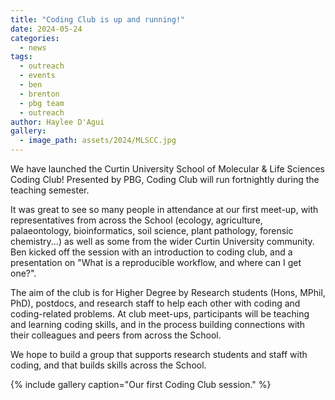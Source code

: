 ```yaml
---
title: "Coding Club is up and running!"
date: 2024-05-24
categories:
  - news
tags:
  - outreach
  - events
  - ben
  - brenton
  - pbg team
  - outreach
author: Haylee D'Agui
gallery:
  - image_path: assets/2024/MLSCC.jpg
---
```


We have launched the Curtin University School of Molecular & Life Sciences Coding Club! Presented by PBG, Coding Club will run fortnightly during the teaching semester.

It was great to see so many people in attendance at our first meet-up, with representatives from across the School (ecology, agriculture, palaeontology, bioinformatics, soil science, plant pathology, forensic chemistry...) as well as some from the wider Curtin University community.
Ben kicked off the session with an introduction to coding club, and a presentation on "What is a reproducible workflow, and where can I get one?".

The aim of the club is for Higher Degree by Research students (Hons, MPhil, PhD), postdocs, and research staff to help each other with coding and coding-related problems. At club meet-ups, participants will be teaching and learning coding skills, and in the process building connections with their colleagues and peers from across the School.

We hope to build a group that supports research students and staff with coding, and that builds skills across the School.

{% include gallery caption="Our first Coding Club session." %}